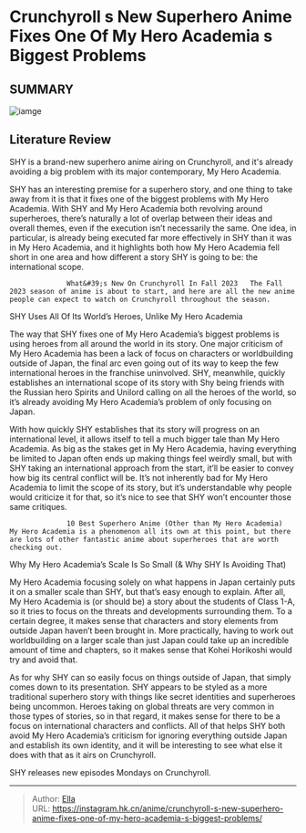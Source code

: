 # Crunchyroll s New Superhero Anime Fixes One Of My Hero Academia s Biggest Problems


## SUMMARY 

![iamge](https://static1.srcdn.com/wordpress/wp-content/uploads/2023/10/my-hero-academia-shy.jpg)

## Literature Review

SHY is a brand-new superhero anime airing on Crunchyroll, and it&#39;s already avoiding a big problem with its major contemporary, My Hero Academia.





SHY has an interesting premise for a superhero story, and one thing to take away from it is that it fixes one of the biggest problems with My Hero Academia. With SHY and My Hero Academia both revolving around superheroes, there’s naturally a lot of overlap between their ideas and overall themes, even if the execution isn’t necessarily the same. One idea, in particular, is already being executed far more effectively in SHY than it was in My Hero Academia, and it highlights both how My Hero Academia fell short in one area and how different a story SHY is going to be: the international scope.




                  What&#39;s New On Crunchyroll In Fall 2023   The Fall 2023 season of anime is about to start, and here are all the new anime people can expect to watch on Crunchyroll throughout the season.   


 SHY Uses All Of Its World’s Heroes, Unlike My Hero Academia 
          

The way that SHY fixes one of My Hero Academia’s biggest problems is using heroes from all around the world in its story. One major criticism of My Hero Academia has been a lack of focus on characters or worldbuilding outside of Japan, the final arc even going out of its way to keep the few international heroes in the franchise uninvolved. SHY, meanwhile, quickly establishes an international scope of its story with Shy being friends with the Russian hero Spirits and Unilord calling on all the heroes of the world, so it’s already avoiding My Hero Academia’s problem of only focusing on Japan.




With how quickly SHY establishes that its story will progress on an international level, it allows itself to tell a much bigger tale than My Hero Academia. As big as the stakes get in My Hero Academia, having everything be limited to Japan often ends up making things feel weirdly small, but with SHY taking an international approach from the start, it’ll be easier to convey how big its central conflict will be. It’s not inherently bad for My Hero Academia to limit the scope of its story, but it’s understandable why people would criticize it for that, so it’s nice to see that SHY won’t encounter those same critiques.

                  10 Best Superhero Anime (Other than My Hero Academia)   My Hero Academia is a phenomenon all its own at this point, but there are lots of other fantastic anime about superheroes that are worth checking out.   



 Why My Hero Academia’s Scale Is So Small (&amp; Why SHY Is Avoiding That) 
          




My Hero Academia focusing solely on what happens in Japan certainly puts it on a smaller scale than SHY, but that’s easy enough to explain. After all, My Hero Academia is (or should be) a story about the students of Class 1-A, so it tries to focus on the threats and developments surrounding them. To a certain degree, it makes sense that characters and story elements from outside Japan haven’t been brought in. More practically, having to work out worldbuilding on a larger scale than just Japan could take up an incredible amount of time and chapters, so it makes sense that Kohei Horikoshi would try and avoid that.

As for why SHY can so easily focus on things outside of Japan, that simply comes down to its presentation. SHY appears to be styled as a more traditional superhero story with things like secret identities and superheroes being uncommon. Heroes taking on global threats are very common in those types of stories, so in that regard, it makes sense for there to be a focus on international characters and conflicts. All of that helps SHY both avoid My Hero Academia’s criticism for ignoring everything outside Japan and establish its own identity, and it will be interesting to see what else it does with that as it airs on Crunchyroll.




SHY releases new episodes Mondays on Crunchyroll.



---

> Author: [Ella](https://instagram.hk.cn/)  
> URL: https://instagram.hk.cn/anime/crunchyroll-s-new-superhero-anime-fixes-one-of-my-hero-academia-s-biggest-problems/  

